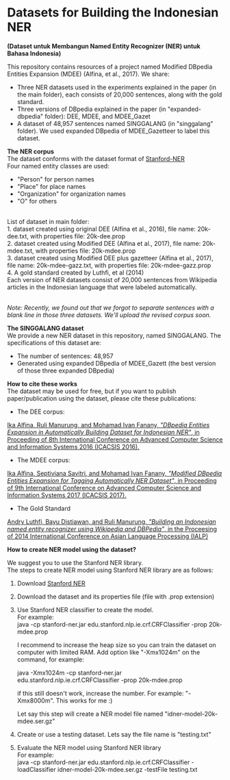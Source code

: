 # Datasets for Building the Indonesian NER

<b>(Dataset untuk Membangun Named Entity Recognizer (NER) untuk Bahasa Indonesia)</b> <br>

This repository contains resources of a project named Modified DBpedia Entities Expansion (MDEE) (Alfina, et al., 2017). We share:
- Three NER datasets used in the experiments explained in the paper (in the main folder), each consists of 20,000 sentences, along with the gold standard.
- Three versions of DBpedia explained in the paper (in "expanded-dbpedia" folder): DEE, MDEE, and MDEE_Gazet
- A dataset of 48,957 sentences named SINGGALANG (in "singgalang" folder). We used expanded DBpedia of MDEE_Gazetteer to label this dataset. 

<b> The NER corpus</b><br>
The dataset conforms with the dataset format of <a href="https://nlp.stanford.edu/software/CRF-NER.shtml">Stanford-NER</a> <br>
Four named entity classes are used:
- "Person" for person names
- "Place" for place names
- "Organization" for organization names
- "O" for others

<br>List of dataset in main folder:
<br>1. dataset created using original DEE (Alfina et al., 2016), file name: 20k-dee.txt, with properties file: 20k-dee.prop
<br>2. dataset created using Modified DEE (Alfina et al., 2017), file name: 20k-mdee.txt, with properties file: 20k-mdee.prop
<br>3. dataset created using Modified DEE plus gazetteer (Alfina et al., 2017), file name: 20k-mdee-gazz.txt, with properties file: 20k-mdee-gazz.prop
<br>4. A gold standard created by Luthfi, et al (2014)
<br>
Each version of NER datasets consist of 20,000 sentences from Wikipedia articles in the Indonesian language that were labeled automatically. <br>
<br>

<i>Note:
Recently, we found out that we forgot to separate sentences with a blank line in those three datasets. We'll upload the revised corpus soon. </i>

<b> The SINGGALANG dataset</b><br>
We provide a new NER dataset in this repository, named SINGGALANG. The specifications of this dataset are:
- The number of sentences: 48,957 
- Generated using expanded DBpedia of MDEE_Gazett (the best version of those three expanded DBpedia)

<b> How to cite these works</b><br>
The dataset may be used for free, but if you want to publish paper/publication using the dataset, please cite these publications: <br>

- The DEE corpus: 

<a href="https://www.researchgate.net/publication/308788318_DBpedia_Entities_Expansion_in_Automatically_Building_Dataset_for_Indonesian_NER">Ika Alfina, Ruli Manurung, and Mohamad Ivan Fanany, <i>"DBpedia Entities Expansion in Automatically Building Dataset for Indonesian NER"</i>, in Proceeding of 8th International Conference on Advanced Computer Science and Information Systems 2016 (ICACSIS 2016).</a><br>

- The MDEE corpus:

<a href="https://www.researchgate.net/publication/320131070_Modified_DBpedia_Entities_Expansion_for_Tagging_Automatically_NER_Dataset">Ika Alfina, Septiviana Savitri, and Mohamad Ivan Fanany, <i>"Modified DBpedia Entities Expansion for Tagging Automatically NER Dataset"</i>, in Proceeding of 9th International Conference on Advanced Computer Science and Information Systems 2017 (ICACSIS 2017).</a><br>

- The Gold Standard

<a href="https://www.researchgate.net/publication/286428192_Building_an_Indonesian_named_entity_recognizer_using_Wikipedia_and_DBPedia">Andry Luthfi, Bayu Distiawan, and Ruli Manurung, <i>"Building an Indonesian named entity recognizer using Wikipedia and DBPedia"</i>, in the Proceesing of 2014 International Conference on Asian Language Processing (IALP)</a>
<br>

<b>How to create NER model using the dataset?</b><br>

We suggest you to use the Stanford NER library.<br>
The steps to create NER model using Stanford NER library are as follows:
1. Download <a href="https://nlp.stanford.edu/software/CRF-NER.shtml">Stanford NER</a>
2. Download the dataset and its properties file (file with .prop extension)
3. Use Stanford NER classifier to create the model. <br>
   For example: <br>
      java -cp stanford-ner.jar edu.stanford.nlp.ie.crf.CRFClassifier -prop 20k-mdee.prop <br>
      
      I recommend to increase the heap size so you can train the dataset on computer with limited RAM. Add option like "-Xmx1024m" on the command, for example:<br>
      
      java -Xmx1024m -cp stanford-ner.jar edu.stanford.nlp.ie.crf.CRFClassifier -prop 20k-mdee.prop <br>
      
      if this still doesn't work, increase the number. For example: "-Xmx8000m". This works for me :)

   Let say this step will create a NER model file named "idner-model-20k-mdee.ser.gz"
 
4. Create or use a testing dataset. Lets say the file name is "testing.txt"
5. Evaluate the NER model using Stanford NER library <br>
   For example:<br>
        java -cp stanford-ner.jar edu.stanford.nlp.ie.crf.CRFClassifier -loadClassifier idner-model-20k-mdee.ser.gz -testFile testing.txt 
   

